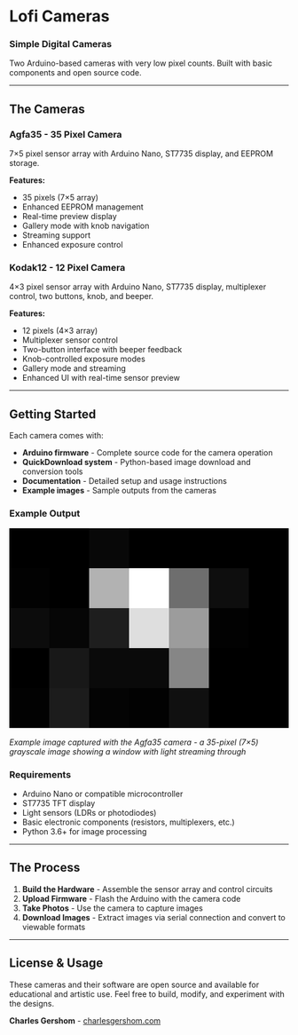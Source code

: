 # **Lofi Cameras**

### **Simple Digital Cameras**

Two Arduino-based cameras with very low pixel counts. Built with basic components and open source code.

---

## **The Cameras**

### **Agfa35** - 35 Pixel Camera
7×5 pixel sensor array with Arduino Nano, ST7735 display, and EEPROM storage.

**Features:**
- 35 pixels (7×5 array)
- Enhanced EEPROM management
- Real-time preview display
- Gallery mode with knob navigation
- Streaming support
- Enhanced exposure control

### **Kodak12** - 12 Pixel Camera  
4×3 pixel sensor array with Arduino Nano, ST7735 display, multiplexer control, two buttons, knob, and beeper.

**Features:**
- 12 pixels (4×3 array)
- Multiplexer sensor control
- Two-button interface with beeper feedback
- Knob-controlled exposure modes
- Gallery mode and streaming
- Enhanced UI with real-time sensor preview

---

## **Getting Started**

Each camera comes with:
- **Arduino firmware** - Complete source code for the camera operation
- **QuickDownload system** - Python-based image download and conversion tools
- **Documentation** - Detailed setup and usage instructions
- **Example images** - Sample outputs from the cameras

### **Example Output**

![Agfa35 Window Photo](agfa25_window_photo.png)

*Example image captured with the Agfa35 camera - a 35-pixel (7×5) grayscale image showing a window with light streaming through*

### **Requirements**
- Arduino Nano or compatible microcontroller
- ST7735 TFT display
- Light sensors (LDRs or photodiodes)
- Basic electronic components (resistors, multiplexers, etc.)
- Python 3.6+ for image processing

---

## **The Process**

1. **Build the Hardware** - Assemble the sensor array and control circuits
2. **Upload Firmware** - Flash the Arduino with the camera code  
3. **Take Photos** - Use the camera to capture images
4. **Download Images** - Extract images via serial connection and convert to viewable formats

---

## **License & Usage**

These cameras and their software are open source and available for educational and artistic use. Feel free to build, modify, and experiment with the designs.

**Charles Gershom** - [charlesgershom.com](https://charlesgershom.com/)